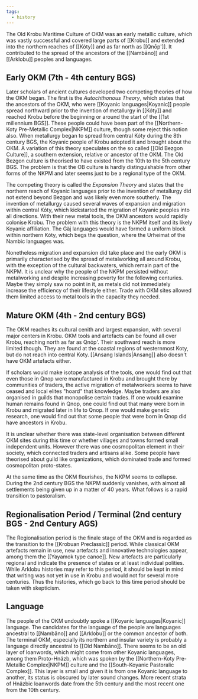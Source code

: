 ```yaml
---
tags:
  - history
---
```

The Old Krobu Maritime Culture of OKM was an early metallic culture, which was vastly successful and covered large parts of [[Krobu]] and extended into the northern reaches of [[Kóty]] and as far north as [[Qnōp']]. It contributed to the spread of the ancestors of the [[Nambāno]] and [[Arklobu]] peoples and languages. 

## Early OKM (7th - 4th century BGS)
Later scholars of ancient cultures developed two competing theories of how the OKM began. The first is the *Autochthonous Theory*, which states that the ancestors of the OKM, who were [[Koyanic languages|Koyanic]] people spread northward prior to the invention of metallurgy in [[Kóty]] and reached Krobu before the beginning or around the start of the [[1st millennium BGS]]. These people could have been part of the [[Northern-Koty Pre-Metallic Complex|NKPM]] culture, though some reject this notion also. When metallurgy began to spread from central Kóty during the 8th century BGS, the Koyanic people of Krobu adopted it and brought about the OKM. 
A variation of this theory speculates on the so called [[Old Bezgon Culture]], a southern extension, relative or ancestor of the OKM. The Old Bezgon culture is theorised to have existed from the 10th to the 5th century BGS. The problem is that the OB culture is hardly distinguishable from other forms of the NKPM and later seems just to be a regional type of the OKM. 

The competing theory is called the *Expansion Theory* and states that the northern reach of Koyanic languages prior to the invention of metallurgy did not extend beyond Bezgon and was likely even more southerly. The invention of metallurgy caused several waves of expansion and migration within central Kóty, which kickstarted the migration of Koyanic peoples into all directions. With their new metal tools, the OKM ancestors would rapidly colonise Krobu. The problem with this theory is the NKPM itself and its likely Koyanic affiliation. The Gäj languages would have formed a uniform block within northern Kóty, which begs the question, where the Urheimat of the Nambic languages was. 

Nonetheless migration and expansion did take place and the early OKM is primarily characterised by the spread of metalworking all around Krobu, with the exception of the cultural backwaters, which remain part of the NKPM. It is unclear why the people of the NKPM persisted without metalworking and despite increasing poverty for the following centuries. Maybe they simply saw no point in it, as metals did not immediately increase the efficiency of their lifestyle either. Trade with OKM sites allowed them limited access to metal tools in the capacity they needed. 

## Mature OKM (4th - 2nd century BGS)
The OKM reaches its cultural cenith and largest expansion, with several major centers in Krobu. OKM tools and artefacts can be found all over Krobu, reaching north as far as Qnōp'. Their southward reach is more limited though. They are found at the coastal regions of westernmost Koty, but do not reach into central Koty. [[Ansang Islands|Ansang]] also doesn't have OKM artefacts either. 

If scholars would make isotope analysis of the tools, one would find out that even those in Qnop were manufactured in Krobu and brought there by communities of traders, the active migration of metalworkers seems to have ceased and local elites "hoard" that knowledge. Maybe traders are also organised in guilds that monopolise certain trades. If one would examine human remains found in Qnop, one could find out that many were born in Krobu and migrated later in life to Qnop. If one would make genetic research, one would find out that some people that were born in Qnop did have ancestors in Krobu. 

It is unclear whether there was state-level organisation between different OKM sites during this time or whether villages and towns formed small independent units. However there was one cosmopolitan element in their society, which connected traders and artisans alike. Some people have theorised about guild like organizations, which dominated trade and formed cosmopolitan proto-states. 

At the same time as the OKM flourishes, the NKPM seems to collapse. During the 2nd century BGS the NKPM suddenly vanishes, with almost all settlements being given up in a matter of 40 years. What follows is a rapid transition to pastoralism.

## Regionalisation Period / Terminal (2nd century BGS - 2nd Century AGS) 

The Regionalisation period is the finale stage of the OKM and is regarded as the transition to the [[Krobuan Preclassic]] period. While classical OKM artefacts remain in use, new artefacts and innovative technologies appear, among them the [[Yayamok type canoe]]. New artefacts are particularly regional and indicate the presence of states or at least individual polities. While Arklobu histories may refer to this period, it should be kept in mind that writing was not yet in use in Krobu and would not for several more centuries. Thus the histories, which go back to this time period should be taken with skepticism. 

## Language 

The people of the OKM undoubtly spoke a [[Koyanic languages|Koyanic]] language. The candidates for the language of the people are languages ancestral to [[Nambāno]] and [[Arklobu]] or the common ancestor of both. The terminal OKM, especially its northern and insular variety is probably a language directly ancestral to [[Old Nambāno]]. There seems to be an old layer of loanwords, which might come from other Koyanic languages, among them Proto-Hnäzb, which was spoken by the [[Northern-Koty Pre-Metallic Complex|NKPM]] culture and the [[South-Koyanic Pastoralic Complex]]. This layer is small and given it is from one Koyanic language to another, its status is obscured by later sound changes. More recent strata of Hnäzbic loanwords date from the 5th century and the most recent one from the 10th century.  